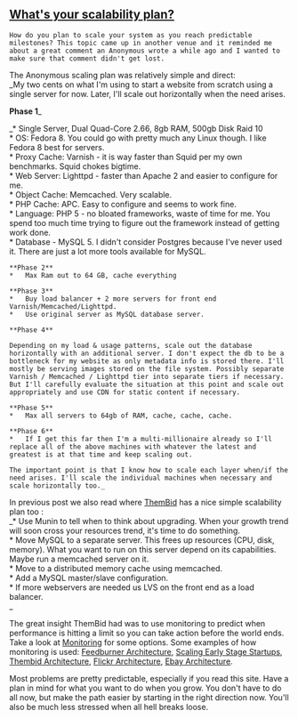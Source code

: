 ## [What's your scalability plan?](/blog/2008/2/13/whats-your-scalability-plan.html)

    

    How do you plan to scale your system as you reach predictable milestones? This topic came up in another venue and it reminded me about a great comment an Anonymous wrote a while ago and I wanted to make sure that comment didn't get lost.  

The Anonymous scaling plan was relatively simple and direct:  
_My two cents on what I'm using to start a website from scratch using a single server for now. Later, I'll scale out horizontally when the need arises.  

**Phase 1**_  

_*   Single Server, Dual Quad-Core 2.66, 8gb RAM, 500gb Disk Raid 10  
    *   OS: Fedora 8\. You could go with pretty much any Linux though. I like Fedora 8 best for servers.  
    *   Proxy Cache: Varnish - it is way faster than Squid per my own benchmarks. Squid chokes bigtime.  
    *   Web Server: Lighttpd - faster than Apache 2 and easier to configure for me.  
    *   Object Cache: Memcached. Very scalable.  
    *   PHP Cache: APC. Easy to configure and seems to work fine.  
    *   Language: PHP 5 - no bloated frameworks, waste of time for me. You spend too much time trying to figure out the framework instead of getting work done.  
    *   Database - MySQL 5\. I didn't consider Postgres because I've never used it. There are just a lot more tools available for MySQL.  

    **Phase 2**  
    *   Max Ram out to 64 GB, cache everything  

    **Phase 3**  
    *   Buy load balancer + 2 more servers for front end Varnish/Memcached/Lighttpd.  
    *   Use original server as MySQL database server.  

    **Phase 4**  

    Depending on my load & usage patterns, scale out the database horizontally with an additional server. I don't expect the db to be a bottleneck for my website as only metadata info is stored there. I'll mostly be serving images stored on the file system. Possibly separate Varnish / Memcached / Lighttpd tier into separate tiers if necessary. But I'll carefully evaluate the situation at this point and scale out appropriately and use CDN for static content if necessary.  

    **Phase 5**  
    *   Max all servers to 64gb of RAM, cache, cache, cache.  

    **Phase 6**  
    *   If I get this far then I'm a multi-millionaire already so I'll replace all of the above machines with whatever the latest and greatest is at that time and keep scaling out.  

    The important point is that I know how to scale each layer when/if the need arises. I'll scale the individual machines when necessary and scale horizontally too._  

In previous post we also read where [ThemBid](http://www.highscalability.com/thembid-architecture) has a nice simple scalability plan too :  
_*   Use Munin to tell when to think about upgrading. When your growth trend will soon cross your resources trend, it's time to do something.  
    *   Move MySQL to a separate server. This frees up resources (CPU, disk, memory). What you want to run on this server depend on its capabilities. Maybe run a memcached server on it.  
    *   Move to a distributed memory cache using memcached.  
    *   Add a MySQL master/slave configuration.  
    *   If more webservers are needed us LVS on the front end as a load balancer.  
    _  

The great insight ThemBid had was to use monitoring to predict when performance is hitting a limit so you can take action before the world ends. Take a look at [Monitoring](http://highscalability.com/tags/monitoring) for some options. Some examples of how monitoring is used: [Feedburner Architecture](http://www.highscalability.com/feedburner-architecture), [Scaling Early Stage Startups](http://highscalability.com/scaling-early-stage-startups), [Thembid Architecture](http://www.highscalability.com/thembid-architecture), [Flickr Architecture](http://www.highscalability.com/flickr-architecture), [Ebay Architecture](http://highscalability.com/ebay-architecture).  

Most problems are pretty predictable, especially if you read this site. Have a plan in mind for what you want to do when you grow. You don't have to do all now, but make the path easier by starting in the right direction now. You'll also be much less stressed when all hell breaks loose.    